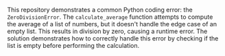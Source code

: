 This repository demonstrates a common Python coding error: the `ZeroDivisionError`. The `calculate_average` function attempts to compute the average of a list of numbers, but it doesn't handle the edge case of an empty list.  This results in division by zero, causing a runtime error. The solution demonstrates how to correctly handle this error by checking if the list is empty before performing the calculation.